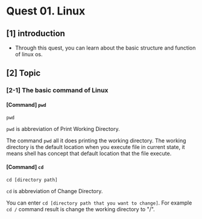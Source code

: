 # Quest 01. Linux

## \[1\] introduction 

* Through this quest, you can learn about the basic structure and function of linux os. 

## \[2\] Topic

### \[2-1\] The basic command of Linux 

#### \[Command\] **`pwd`**

```text
pwd
```

`pwd` is abbreviation of Print Working Directory. 

The command `pwd` all it does printing the working directory. The working directory is the default location when you execute file in current state, it means shell has concept that default location that the file execute.

#### \[Command\] `cd`

```text
cd [directory path]
```

`cd` is abbreviation of Change Directory. 

You can enter `cd [directory path that you want to change]`. For example `cd /` command result is change the working directory to "/". 



